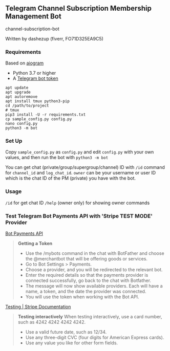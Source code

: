## Telegram Channel Subscription Membership Management Bot

channel-subscription-bot

Written by dashezup (fiverr, FO71D325EA9C5)

### Requirements

Based on [aiogram](https://aiogram.dev)

- Python 3.7 or higher
  <!-- https://github.com/aiogram/aiogram/blob/dev-2.x/setup.py#L47 -->
- A [Telegram bot token](https://t.me/BotFather)

```
apt update
apt upgrade
apt autoremove
apt install tmux python3-pip
cd /path/to/project
# tmux
pip3 install -U -r requirements.txt
cp sample_config.py config.py
nano config.py
python3 -m bot
```

### Set Up

Copy `sample_config.py` as `config.py` and edit `config.py` with your own values,
and then run the bot with `python3 -m bot`

You can get chat (private/group/supergroup/channel) ID with `/id` command for
`channel_id` and `log_chat_id`. `owner` can be your username or user ID which is
the chat ID of the PM (private) you have with the bot.

### Usage

`/id` for get chat ID
`/help` (owner only) for showing owner commands

### Test Telegram Bot Payments API with 'Stripe TEST MODE' Provider

[Bot Payments API](https://core.telegram.org/bots/payments#the-payments-api)

> **Getting a Token**
> - Use the /mybots command in the chat with BotFather and choose the @merchantbot that will be offering goods or services.
> - Go to Bot Settings > Payments.
> - Choose a provider, and you will be redirected to the relevant bot.
> - Enter the required details so that the payments provider is connected successfully, go back to the chat with Botfather.
> - The message will now show available providers. Each will have a name, a token, and the date the provider was connected.
> - You will use the token when working with the Bot API.

[Testing | Stripe Documentation](https://stripe.com/docs/testing#cards)

> **Testing interactively**
> When testing interactively, use a card number, such as 4242 4242 4242 4242.
> - Use a valid future date, such as 12/34.
> - Use any three-digit CVC (four digits for American Express cards).
> - Use any value you like for other form fields.
